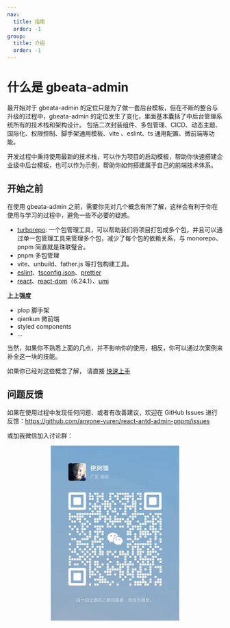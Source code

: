 ```yaml
---
nav:
  title: 指南
  order: -1
group:
  title: 介绍
  order: -1
---
```


# 什么是 gbeata-admin

<!-- dumi，中文发音**嘟米**，是一款为组件开发场景而生的静态站点框架，与 [father](https://github.com/umijs/father) 一起为开发者提供一站式的组件开发体验，**father 负责组件源码构建，而 dumi 负责组件开发及组件文档生成**。 -->

最开始对于 gbeata-admin 的定位只是为了做一套后台模板，但在不断的整合与升级的过程中，gbeata-admin 的定位发生了变化，里面基本囊括了中后台管理系统所有的技术栈和架构设计。
包括二次封装组件、多包管理、CICD、动态主题、国际化、权限控制、脚手架通用模板、vite
、eslint、ts 通用配置、微前端等功能。

开发过程中秉持使用最新的技术栈，可以作为项目的启动模板，帮助你快速搭建企业级中后台模板，也可以作为示例，帮助你如何搭建属于自己的前端技术体系。

## 开始之前

在使用 gbeata-admin 之前，需要你先对几个概念有所了解，这样会有利于你在使用与学习的过程中，避免一些不必要的疑惑。

- [turborepo](https://turbo.build/): 一个包管理工具，可以帮助我们将项目打包成多个包，并且可以通过单一包管理工具来管理多个包，减少了每个包的依赖关系，与 monorepo、pnpm 简直就是珠联璧合。
- pnpm 多包管理
- vite、unbuild、father.js 等打包构建工具。
- [eslint](https://eslint.org/)、[tsconfig.json](https://www.typescriptlang.org/docs/handbook/tsconfig-json.html)、[prettier](https://prettier.io/)
- [react](https://reactjs.org/)、[react-dom](https://reactjs.org/)（6.24.1）、[umi](https://umijs.org/)

**上上强度**

- plop 脚手架
- qiankun 微前端
- styled components
- ...

当然，如果你不熟悉上面的几点，并不影响你的使用，相反，你可以通过次案例来补全这一块的技能。

如果你已经对这些概念了解， 请直接 [快速上手](./initalize)

## 问题反馈

如果在使用过程中发现任何问题、或者有改善建议，欢迎在 GitHub Issues 进行反馈：https://github.com/anyone-yuren/react-antd-admin-pnpm/issues

或加我微信加入讨论群：

<div style="display: flex;justify-content: center">
  <img data-type="dingtalk" src="https://raw.githubusercontent.com/anyone-yuren/multiway/master/WechatIMG8679.jpeg" width="300" />
</div>
